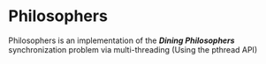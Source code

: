 # Philosophers

Philosophers is an implementation of the ***Dining Philosophers*** synchronization problem via multi-threading (Using the pthread API)

